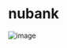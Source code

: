 # nubank

![image](https://user-images.githubusercontent.com/86635292/178624172-a2651f8b-1d9a-49de-bef6-ee51779866f7.png)

